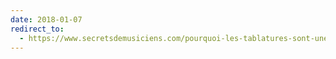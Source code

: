 ```yaml
---
date: 2018-01-07
redirect_to:
  - https://www.secretsdemusiciens.com/pourquoi-les-tablatures-sont-une-mauvaise-methode/
---
```


